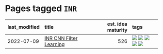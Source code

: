 # Pages tagged `INR`

|last_modified|title|est. idea maturity|tags
|:---|:---|---:|:---|
|2022-07-09|[INR CNN Filter Learning](../INR_CNN_filter_learning.md)|526|[![](https://img.shields.io/badge/tag-CNN-cdef47)](../tags/CNN.md) [![](https://img.shields.io/badge/tag-INR-99b5f2)](../tags/INR.md) [![](https://img.shields.io/badge/tag-deep_learning-d46ff4)](../tags/deep_learning.md) [![](https://img.shields.io/badge/tag-experimental-c4fb38)](../tags/experimental.md) [![](https://img.shields.io/badge/tag-filter_learning-faa2fc)](../tags/filter_learning.md)|